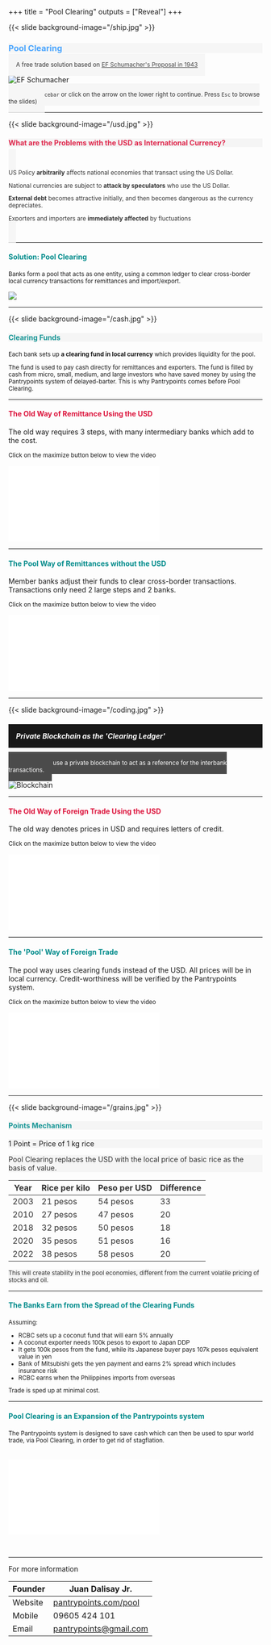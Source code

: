 +++
title = "Pool Clearing"
outputs = ["Reveal"]
+++


{{< slide background-image="/ship.jpg" >}}

<h3 style="color: dodgerblue; background-color: whitesmoke; opacity: .8;">Pool Clearing</h3>

<small style="color: black; background-color: whitesmoke; text-align: left; opacity: .8; padding: 15px;">
A free trade solution based on <a href="https://centerforneweconomics.org/publications/multilateral-clearing/">EF Schumacher's Proposal in 1943</a>
</small>

![EF Schumacher](/ef.jpg)

<small style="color: black; background-color: whitesmoke; text-align: left; opacity: .8; padding: 15px;">(Press `spacebar` or click on the arrow on the lower right to continue. Press `Esc` to browse the slides)</small>


---


{{< slide background-image="/usd.jpg" >}}

<h4 style="color: crimson; background-color: whitesmoke; opacity: .9;">What are the Problems with the USD as International Currency?</h4>

<small style="color: black; background-color: whitesmoke; text-align: left; opacity: .8; padding: 15px;">

US Policy **arbitrarily** affects national economies that transact using the US Dollar.  

National currencies are subject to **attack by speculators** who use the US Dollar. 
<!-- Countries are forced to import  do not have control of their economies -->

**External debt** becomes attractive initially, and then becomes dangerous as the currency depreciates.  

Exporters and importers are **immediately affected** by fluctuations 

</small>

<!-- <small>(Press `spacebar` or click on the arrow on the lower right to continue. Press `Esc` to browse the slides)</small> -->

---

<h4 style="color: darkcyan">Solution: Pool Clearing</h4>

<small>
Banks form a pool that acts as one entity, using a common ledger to clear cross-border local currency transactions for remittances and import/export. 
</small>

![](/pool.png)

---

{{< slide background-image="/cash.jpg" >}}

<h4 style="color: darkcyan; background-color: whitesmoke; opacity: .9;">Clearing Funds</h4>

<small style="background-color: whitesmoke; opacity: .9; color: black;">

Each bank sets up <b>a clearing fund in local currency</b> which provides liquidity for the pool. 

The fund is used to pay cash directly for remittances and exporters. The fund is filled by cash from micro, small, medium, and large investors who have saved money by using the Pantrypoints system of delayed-barter. This is why Pantrypoints comes before Pool Clearing. 

</small>

<!-- ![](/pool.png) -->

---




<h4 style="color: crimson">The Old Way of Remittance Using the USD</h4>

The old way requires 3 steps, with many intermediary banks which add to the cost. 

<small>Click on the maximize button below to view the video</small>

<iframe src="/remitold.mp4" style="border:0" allowfullscreen webkitallowfullscreen mozallowfullscreen title="YouTube Video"></iframe>


---

<h4 style="color: darkcyan">The Pool Way of Remittances without the USD</h4>

Member banks adjust their funds to clear cross-border transactions. Transactions only need 2 large steps and 2 banks. 

<small>Click on the maximize button below to view the video</small>

<iframe src="/remitnew.mp4" style="border:0" allowfullscreen webkitallowfullscreen mozallowfullscreen title="YouTube Video"></iframe>

---

{{< slide background-image="/coding.jpg" >}}

<h5 style="color: white; background-color: black; opacity: .9; padding: 15px;">Private Blockchain as the 'Clearing Ledger'</h5>

<small style="color: white; background-color: black; opacity: .7; padding: 15px;">
The Pool will use a private blockchain to act as a reference for the interbank transactions.

</small>

![Blockchain](/blockchain.png)

<!-- <a href="#" class="navigate-down">🔽</a> -->


---


<h4 style="color: crimson">The Old Way of Foreign Trade Using the USD</h4>

The old way denotes prices in USD and requires letters of credit.

<small>Click on the maximize button below to view the video</small>

<iframe src="/importold.mp4" style="border:0" allowfullscreen webkitallowfullscreen mozallowfullscreen title="YouTube Video"></iframe>

---


<h4 style="color: darkcyan;">The 'Pool' Way of Foreign Trade</h4>

The pool way uses clearing funds instead of the USD. All prices will be in local currency. Credit-worthiness will be verified by the Pantrypoints system.

<small>Click on the maximize button below to view the video</small>

<iframe src="/importnew.mp4" style="border:0" allowfullscreen webkitallowfullscreen mozallowfullscreen title="YouTube Video"></iframe>


---


{{< slide background-image="/grains.jpg" >}}

<h4 style="color: darkcyan; background-color: whitesmoke; opacity: .9;">Points Mechanism</h4>

<p style="background-color: whitesmoke; color: black; opacity: .9;">
1 Point = Price of 1 kg rice
</p>

<p style="background-color: whitesmoke; opacity: .9;">
Pool Clearing replaces the USD with the local price of basic rice as the basis of value. 
</p>

<small style="background-color: whitesmoke; opacity: .9;">

Year | Rice per kilo | Peso per USD | Difference
---| --- | --- | ---  
2003 | 21 pesos | 54 pesos | 33
2010 | 27 pesos | 47 pesos | 20
2018 | 32 pesos | 50 pesos | 18
2020 | 35 pesos | 51 pesos | 16
2022 | 38 pesos | 58 pesos | 20


This will create stability in the pool economies, different from the current volatile pricing of stocks and oil. 
</small>


<!-- 

## Expansion to World Trade

<small>
The points system expands to world trade via Pool Clearing, where national rice price is the basis of currency.

For example, the "pool exchange rates" between Vietnam and the Philippines is below

Year | Current System | Pantrypoints Pool System
--- | --- | --- 
2010 | 1 USD = 40 PHP = 19,000 VND | 1 USD = 27 PHP = 8,000 VND 
2022 | 1 USD = 58 PHP = 24,000 VND | 1 USD = 38 PHP = 12,000 VND 
Difference | 18 Pesos, 5000 VND | **11 Pesos, 4000 VND**


</small>
 -->
<!-- Range | 45% Philippines, 26% Vietnam  | 41% Philippines, 50% Vietnam -->

---


<h4 style="color: darkcyan">The Banks Earn from the Spread of the Clearing Funds</h4>

<small>
Assuming:

- RCBC sets up a coconut fund that will earn 5% annually
- A coconut exporter needs 100k pesos to export to Japan DDP
- It gets 100k pesos from the fund, while its Japanese buyer pays 107k pesos equivalent value in yen
- Bank of Mitsubishi gets the yen payment and earns 2% spread which includes insurance risk
- RCBC earns when the Philippines imports from overseas

Trade is sped up at minimal cost. 

</small>


---

<h4 style="color: darkcyan;">Pool Clearing is an Expansion of the Pantrypoints system</h4>

<small>
The Pantrypoints system is designed to save cash which can then be used to spur world trade, via Pool Clearing, in order to get rid of stagflation.
</small>


<iframe src="/importpoolfull.mp4" style="border:0; margin: 30px 0" allowfullscreen webkitallowfullscreen mozallowfullscreen title="YouTube Video"></iframe>

<!-- ## Planned Overseas Expansion

- **Vietnam**: We started testing our system in Vietnam in 2016. This is our solution to the invasion of saltwater and other problems in the Mekong
- **Spain**: There is a Filipino community in the Basque region that is interested in our moneyless system. 
 -->


---

For more information

Founder | Juan Dalisay Jr.
--- | ---
Website | [pantrypoints.com/pool](https://www.pantrypoints.com/pool)
Mobile | 09605 424 101
Email | pantrypoints@gmail.com 
